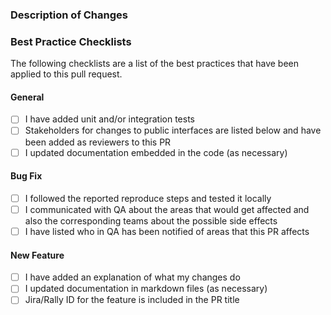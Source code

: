 <!--  PR Title Format-->
<!--  Use this format for PR tile: `jira-id: Short and meaningful description`. -->
<!--  Example: `GLCP-36843: Remove Redundant PR Template Checkboxes`-->

### Description of Changes
<!-- Please include here a short description of the change that has been made, including the reason for the change and anything else that's required to build context for the reviewer. This section should be written in full prose, describing the reasoning for the change rather than just listing out the code changes. -->

<!--  The PR title should be capitalised, no more than 50 characters and separated from the description by a blank line. -->

<!-- Below the summary please list the actual changes made to the code as a bullet pointed list, describing what has been added/deleted/modified. This list should be written in the present tense. -->

### Best Practice Checklists
The following checklists are a list of the best practices that have been applied to this pull request.

<!-- Please delete checklists not applicable to your Pull Request. -->

#### General
* [ ] I have added unit and/or integration tests
* [ ] Stakeholders for changes to public interfaces are listed below and have been added as reviewers to this PR
* [ ] I updated documentation embedded in the code (as necessary)

#### Bug Fix
* [ ] I followed the reported reproduce steps and tested it locally
* [ ] I communicated with QA about the areas that would get affected and also the corresponding teams about the possible side effects
* [ ] I have listed who in QA has been notified of areas that this PR affects

#### New Feature
* [ ] I have added an explanation of what my changes do
* [ ] I updated documentation in markdown files (as necessary)
* [ ] Jira/Rally ID for the feature is included in the PR title
